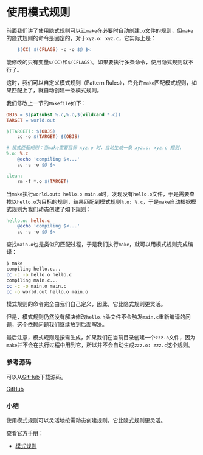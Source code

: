 # 使用模式规则

前面我们讲了使用隐式规则可以让`make`在必要时自动创建`.o`文件的规则，但`make`的隐式规则的命令是固定的，对于`xyz.o: xyz.c`，它实际上是：

```makefile
	$(CC) $(CFLAGS) -c -o $@ $<
```

能修改的只有变量`$(CC)`和`$(CFLAGS)`。如果要执行多条命令，使用隐式规则就不行了。

这时，我们可以自定义模式规则（Pattern Rules），它允许`make`匹配模式规则，如果匹配上了，就自动创建一条模式规则。

我们修改上一节的`Makefile`如下：

```makefile
OBJS = $(patsubst %.c,%.o,$(wildcard *.c))
TARGET = world.out

$(TARGET): $(OBJS)
	cc -o $(TARGET) $(OBJS)

# 模式匹配规则：当make需要目标 xyz.o 时，自动生成一条 xyz.o: xyz.c 规则:
%.o: %.c
	@echo 'compiling $<...'
	cc -c -o $@ $<

clean:
	rm -f *.o $(TARGET)
```

当`make`执行`world.out: hello.o main.o`时，发现没有`hello.o`文件，于是需要查找以`hello.o`为目标的规则，结果匹配到模式规则`%.o: %.c`，于是`make`自动根据模式规则为我们动态创建了如下规则：

```makefile
hello.o: hello.c
	@echo 'compiling $<...'
	cc -c -o $@ $<
```

查找`main.o`也是类似的匹配过程，于是我们执行`make`，就可以用模式规则完成编译：

```bash
$ make
compiling hello.c...
cc -c -o hello.o hello.c
compiling main.c...
cc -c -o main.o main.c
cc -o world.out hello.o main.o
```

模式规则的命令完全由我们自己定义，因此，它比隐式规则更灵活。

但是，模式规则仍然没有解决修改`hello.h`头文件不会触发`main.c`重新编译的问题，这个依赖问题我们继续放到后面解决。

最后注意，模式规则是按需生成，如果我们在当前目录创建一个`zzz.o`文件，因为`make`并不会在执行过程中用到它，所以并不会自动生成`zzz.o: zzz.c`这个规则。

### 参考源码

可以从[GitHub](https://github.com/michaelliao/makefile-tutorial/tree/main/v5)下载源码。

<a class="git-explorer" href="https://github.com/michaelliao/makefile-tutorial/tree/main/v5">GitHub</a>

### 小结

使用模式规则可以灵活地按需动态创建规则，它比隐式规则更灵活。

查看官方手册：

- [模式规则](https://www.gnu.org/software/make/manual/html_node/Pattern-Intro.html)
